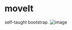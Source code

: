 # moveIt
self-taught bootstrap.
![image](https://github.com/user-attachments/assets/82b0eb36-4838-4e4c-b510-c9fe6a8a6ed5)

